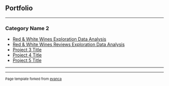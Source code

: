 ## Portfolio


---

### Category Name 2

- [Red & White Wines Exploration Data Analysis](https://nbviewer.jupyter.org/github/JakubPluta/EDA-ML/blob/master/Wine%20Quality%20EDA%20-%20Red%20Wine.ipynb)
- [Red & White Wines Reviews Exploration Data Analysis](https://nbviewer.jupyter.org/github/JakubPluta/EDA-ML/blob/master/Wine%20Reviews%20-%20EDA%20part%20I.ipynb)
- [Project 3 Title](http://example.com/)
- [Project 4 Title](http://example.com/)
- [Project 5 Title](http://example.com/)

---




---
<p style="font-size:11px">Page template forked from <a href="https://github.com/evanca/quick-portfolio">evanca</a></p>
<!-- Remove above link if you don't want to attibute -->

